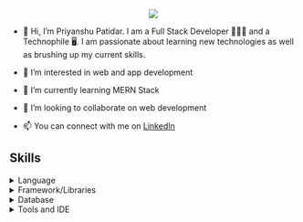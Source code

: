 
<p align="center">
  <img 
    src="https://user-images.githubusercontent.com/54221295/163727659-ef13ff26-12a1-4f61-811a-6b8fb57072a0.gif"
  >
</p>

- 👋 Hi, I’m Priyanshu Patidar. I am a Full Stack Developer 👨🏾‍💻 and a Technophile 🖥️. I am passionate about learning new technologies as well as brushing up my current skills.

- 👀 I’m interested in web and app development
 
- 🌱 I’m currently learning MERN Stack

- 💞️ I’m looking to collaborate on web development

- 📫 You can connect with me on <a href="https://www.linkedin.com/in/priyanshu-patidar-740692170/">LinkedIn</a>
 
<p align="center">
  <h2>Skills</h2>
    <details>
      <summary>Language</summary>
        1. Python<br/>
        2. JavaScript<br/>
        3. sql <br>
        4. C<br/>
        5. html<br/>
        6. css<br/>
    </details>
     <details>
      <summary>Framework/Libraries</summary>
      <p>
        1. Django <br/>
        2. React <br/>
        3. Angular <br/>
        4. Express <br/>
        5. Bootstrap <br/>
      </p>
    </details>
    <details>
     <summary>Database</summary>
     <p>
       1. MySQL <br/>
       2. PostgreSQL <br/>
       3. MongoDB <br/>
       4. SQLite3 <br/>
     </p>
    </details>
    <details>
     <summary>Tools and IDE</summary>
     <p>
       1. Github <br/>
       2. git <br/>
       3. Postman <br/>
       4. Visual Studio Code <br/>
     </p>
    </details>
</p>

<!---
Priyanshu921/Priyanshu921 is a ✨ special ✨ repository because its `README.md` (this file) appears on your GitHub profile.
You can click the Preview link to take a look at your changes.
--->
